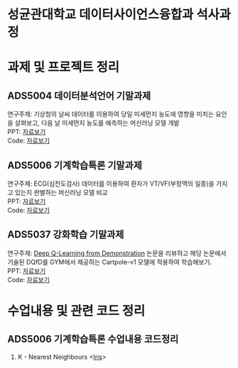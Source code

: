 # 성균관대학교 데이터사이언스융합과 석사과정 

# 과제 및 프로젝트 정리
## ADS5004 데이터분석언어 기말과제 
연구주제: 기상청의 날씨 데이터를 이용하여 당일 미세먼지 농도에 영향을 미치는 요인을 살펴보고, 다음 날 미세먼지 농도를 예측하는 머신러닝 모델 개발<br/>
PPT: [자료보기](https://github.com/Hanbi-Kim/SKKU-Applied-Data-Science/blob/main/ADS5004_%EB%8D%B0%EC%9D%B4%ED%84%B0%EB%B6%84%EC%84%9D%EC%96%B8%EC%96%B4/ADS5004_%EB%8D%B0%EC%9D%B4%ED%84%B0%EB%B6%84%EC%84%9D%EC%96%B8%EC%96%B4_%EA%B8%B0%EB%A7%90%ED%94%84%EB%A1%9C%EC%A0%9D%ED%8A%B8.pdf)<br/>
Code: [자료보기](https://github.com/Hanbi-Kim/SKKU-Applied-Data-Science/blob/main/ADS5004_%EB%8D%B0%EC%9D%B4%ED%84%B0%EB%B6%84%EC%84%9D%EC%96%B8%EC%96%B4/ADS5004_%EB%8D%B0%EC%9D%B4%ED%84%B0%EB%B6%84%EC%84%9D%EC%96%B8%EC%96%B4_%EA%B8%B0%EB%A7%90%ED%94%84%EB%A1%9C%EC%A0%9D%ED%8A%B8.ipynb)<br/>

## ADS5006 기계학습특론 기말과제
연구주제: ECG(심전도검사) 데이터를 이용하여 환자가 VT/VF(부정맥의 일종)을 가지고 있는지 판별하는 머신러닝 모델 비교<br/>
PPT: [자료보기](https://github.com/Hanbi-Kim/SKKU-Applied-Data-Science/blob/main/ADS5006_%EA%B8%B0%EA%B3%84%ED%95%99%EC%8A%B5%ED%8A%B9%EB%A1%A0/ADS5006_%EA%B8%B0%EB%A7%90%EA%B3%BC%EC%A0%9C_%EB%B6%80%EC%A0%95%EB%A7%A5%ED%8C%90%EB%B3%84%ED%95%98%EA%B8%B0_%EA%B9%80%ED%95%9C%EB%B9%84.pdf)<br/>
Code: [자료보기](https://github.com/Hanbi-Kim/SKKU-Applied-Data-Science/blob/main/ADS5006_%EA%B8%B0%EA%B3%84%ED%95%99%EC%8A%B5%ED%8A%B9%EB%A1%A0/ADS5006_%EA%B8%B0%EB%A7%90%EA%B3%BC%EC%A0%9C_%EB%B6%80%EC%A0%95%EB%A7%A5%ED%8C%90%EB%B3%84%ED%95%98%EA%B8%B0_%EA%B9%80%ED%95%9C%EB%B9%84.ipynb)<br/>

## ADS5037 강화학습 기말과제
연구주제: [Deep Q-Learning from Demonstration](https://arxiv.org/pdf/1704.03732.pdf) 논문을 리뷰하고 해당 논문에서 기술된 DQfD를 GYM에서 제공하는 Cartpole-v1 모델에 적용하여 학습해보기.<br/>
PPT: [자료보기](https://github.com/Hanbi-Kim/SKKU-Applied-Data-Science/blob/main/ADS5037_%EA%B0%95%ED%99%94%ED%95%99%EC%8A%B5/ADS5037_%EA%B0%95%ED%99%94%ED%95%99%EC%8A%B5_%EA%B8%B0%EB%A7%90%EA%B3%BC%EC%A0%9C_%EA%B9%80%ED%95%9C%EB%B9%84.pdf)<br/>
Code: [자료보기](https://github.com/Hanbi-Kim/SKKU-Applied-Data-Science/blob/main/ADS5037_%EA%B0%95%ED%99%94%ED%95%99%EC%8A%B5/agent_1.py)<br/>


# 수업내용 및 관련 코드 정리
## ADS5006 기계학습특론 수업내용 코드정리 
1. K - Nearest Neighbours <[Iris](https://github.com/Hanbi-Kim/SKKU-Applied-Data-Science/blob/main/ADS5006_%EA%B8%B0%EA%B3%84%ED%95%99%EC%8A%B5%ED%8A%B9%EB%A1%A0/Iris_KNN.ipynb)>
